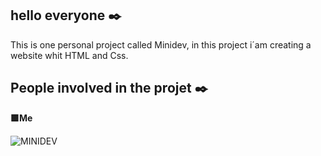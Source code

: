 ## **hello everyone ✒️**
This is one personal project called Minidev, in this project i´am creating a website whit HTML and Css.
## **People involved in the projet ✒️**
**🟪Me**

![MINIDEV](https://github.com/user-attachments/assets/3a47e11c-6314-4c2a-8773-3661ae25a7f3)
